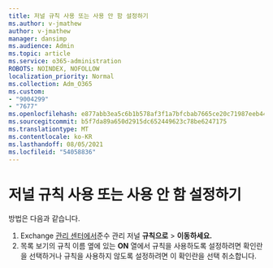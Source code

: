 ```yaml
---
title: 저널 규칙 사용 또는 사용 안 함 설정하기
ms.author: v-jmathew
author: v-jmathew
manager: dansimp
ms.audience: Admin
ms.topic: article
ms.service: o365-administration
ROBOTS: NOINDEX, NOFOLLOW
localization_priority: Normal
ms.collection: Adm_O365
ms.custom:
- "9004299"
- "7677"
ms.openlocfilehash: e877abb3ea5c6b1b578af3f1a7bfcbab7665ce20c71987eeb44d2c7e3a1b2c16
ms.sourcegitcommit: b5f7da89a650d2915dc652449623c78be6247175
ms.translationtype: MT
ms.contentlocale: ko-KR
ms.lasthandoff: 08/05/2021
ms.locfileid: "54058836"
---
```

# <a name="enable-or-disable-a-journal-rule"></a>저널 규칙 사용 또는 사용 안 함 설정하기

방법은 다음과 같습니다.

1. Exchange [관리 센터에서](https://go.microsoft.com/fwlink/p/?linkid=2059104)준수 관리 저널 **규칙으로**  >  **이동하세요.**
2. 목록 보기의 규칙 이름 옆에 있는 **ON** 열에서 규칙을 사용하도록 설정하려면 확인란을 선택하거나 규칙을 사용하지 않도록 설정하려면 이 확인란을 선택 취소합니다.
